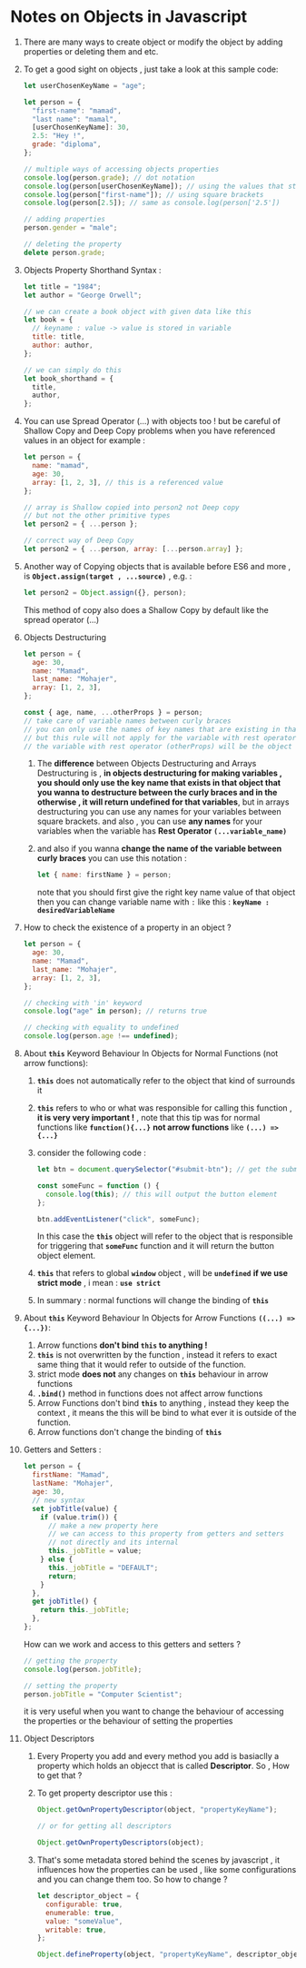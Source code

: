 # Notes on Objects in Javascript

1. There are many ways to create object or modify the object by adding properties or deleting them and etc.
2. To get a good sight on objects , just take a look at this sample code:

   ```javascript
   let userChosenKeyName = "age";

   let person = {
     "first-name": "mamad",
     "last name": "mamal",
     [userChosenKeyName]: 30,
     2.5: "Hey !",
     grade: "diploma",
   };

   // multiple ways of accessing objects properties
   console.log(person.grade); // dot notation
   console.log(person[userChosenKeyName]); // using the values that stored in variable
   console.log(person["first-name"]); // using square brackets
   console.log(person[2.5]); // same as console.log(person['2.5'])

   // adding properties
   person.gender = "male";

   // deleting the property
   delete person.grade;
   ```

3. Objects Property Shorthand Syntax :

   ```javascript
   let title = "1984";
   let author = "George Orwell";

   // we can create a book object with given data like this
   let book = {
     // keyname : value -> value is stored in variable
     title: title,
     author: author,
   };

   // we can simply do this
   let book_shorthand = {
     title,
     author,
   };
   ```

4. You can use Spread Operator (...) with objects too ! but be careful of Shallow Copy and Deep Copy problems when you have referenced values in an object for example :

   ```javascript
   let person = {
     name: "mamad",
     age: 30,
     array: [1, 2, 3], // this is a referenced value
   };

   // array is Shallow copied into person2 not Deep copy
   // but not the other primitive types
   let person2 = { ...person };

   // correct way of Deep Copy
   let person2 = { ...person, array: [...person.array] };
   ```

5. Another way of Copying objects that is available before ES6 and more , is **`Object.assign(target , ...source)`** , e.g. :

   ```javascript
   let person2 = Object.assign({}, person);
   ```

   This method of copy also does a Shallow Copy by default like the spread operator (...)

6. Objects Destructuring

   ```javascript
   let person = {
     age: 30,
     name: "Mamad",
     last_name: "Mohajer",
     array: [1, 2, 3],
   };

   const { age, name, ...otherProps } = person;
   // take care of variable names between curly braces
   // you can only use the names of key names that are existing in that object
   // but this rule will not apply for the variable with rest operator (...)
   // the variable with rest operator (otherProps) will be the object with the remaining keys and values
   ```

   1. The **difference** between Objects Destructuring and Arrays Destructuring is , **in objects destructuring for making variables , you should only use the key name that exists in that object that you wanna to destructure between the curly braces and in the otherwise , it will return undefined for that variables**, but in arrays destructuring you can use any names for your variables between square brackets.
      and also , you can use **any names** for your variables when the variable has **Rest Operator `(...variable_name)`**

   2. and also if you wanna **change the name of the variable between curly braces** you can use this notation :

      ```javascript
      let { name: firstName } = person;
      ```

      note that you should first give the right key name value of that object then you can change variable name with `:` like this :
      **`keyName : desiredVariableName`**

7. How to check the existence of a property in an object ?

   ```javascript
   let person = {
     age: 30,
     name: "Mamad",
     last_name: "Mohajer",
     array: [1, 2, 3],
   };

   // checking with 'in' keyword
   console.log("age" in person); // returns true

   // checking with equality to undefined
   console.log(person.age !== undefined);
   ```

8. About **`this`** Keyword Behaviour In Objects for Normal Functions (not arrow functions):

   1. **`this`** does not automatically refer to the object that kind of surrounds it
   2. **`this`** refers to who or what was responsible for calling this function , **it is very very important !** , note that this tip was for normal functions like **`function(){...}`** **not arrow functions** like **`(...) => {...}`**
   3. consider the following code :

      ```javascript
      let btn = document.querySelector("#submit-btn"); // get the submit button element

      const someFunc = function () {
        console.log(this); // this will output the button element
      };

      btn.addEventListener("click", someFunc);
      ```

      In this case the **`this`** object will refer to the object that is responsible for triggering that **`someFunc`** function and it will return the button object element.

   4. **`this`** that refers to global **`window`** object , will be **`undefined`** **if we use strict mode** , i mean : **`use strict`**
   5. In summary : normal functions will change the binding of **`this`**

9. About **`this`** Keyword Behaviour In Objects for Arrow Functions **`((...) => {...})`**:

   1. Arrow functions **don't bind `this` to anything !**
   2. **`this`** is not overwritten by the function , instead it refers to exact same thing that it would refer to outside of the function.
   3. strict mode **does not** any changes on **`this`** behaviour in arrow functions
   4. **`.bind()`** method in functions does not affect arrow functions
   5. Arrow Functions don't bind **`this`** to anything , instead they keep the context , it means the this will be bind to what ever it is outside of the function.
   6. Arrow functions don't change the binding of **`this`**

10. Getters and Setters :

    ```javascript
    let person = {
      firstName: "Mamad",
      lastName: "Mohajer",
      age: 30,
      // new syntax
      set jobTitle(value) {
        if (value.trim()) {
          // make a new property here
          // we can access to this property from getters and setters
          // not directly and its internal
          this._jobTitle = value;
        } else {
          this._jobTitle = "DEFAULT";
          return;
        }
      },
      get jobTitle() {
        return this._jobTitle;
      },
    };
    ```

    How can we work and access to this getters and setters ?

    ```javascript
    // getting the property
    console.log(person.jobTitle);

    // setting the property
    person.jobTitle = "Computer Scientist";
    ```

    it is very useful when you want to change the behaviour of accessing the properties or the behaviour of setting the properties

11. Object Descriptors

    1. Every Property you add and every method you add is basiaclly a property which holds an objecct that is called **Descriptor**. So , How to get that ?
    2. To get property descriptor use this :

       ```javascript
       Object.getOwnPropertyDescriptor(object, "propertyKeyName");

       // or for getting all descriptors

       Object.getOwnPropertyDescriptors(object);
       ```

    3. That's some metadata stored behind the scenes by javascript , it influences how the properties can be used , like some configurations and you can change them too. So how to change ?

       ```javascript
       let descriptor_object = {
         configurable: true,
         enumerable: true,
         value: "someValue",
         writable: true,
       };

       Object.defineProperty(object, "propertyKeyName", descriptor_object);
       ```

